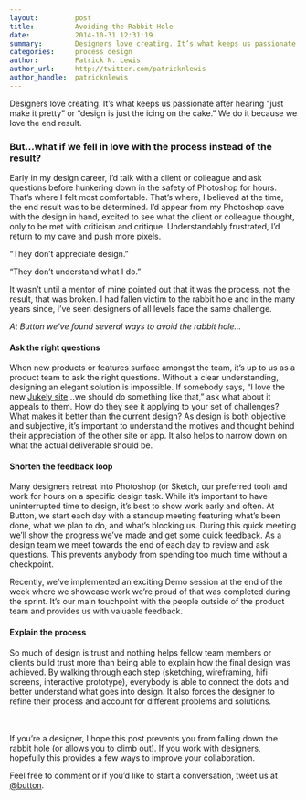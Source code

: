 ```yaml
---
layout:         post
title:          Avoiding the Rabbit Hole
date:           2014-10-31 12:31:19
summary:        Designers love creating. It’s what keeps us passionate after hearing “just make it pretty” or “design is just the icing on the cake.” 
categories:     process design
author:         Patrick N. Lewis
author_url:     http://twitter.com/patricknlewis
author_handle:  patricknlewis
---
```


Designers love creating. It’s what keeps us passionate after hearing “just make it pretty” or “design is just the icing on the cake.” We do it because we love the end result.

### But…what if we fell in love with the process instead of the result?

Early in my design career, I’d talk with a client or colleague and ask questions before hunkering down in the safety of Photoshop for hours. That’s where I felt most comfortable. That’s where, I believed at the time, the end result was to be determined. I’d appear from my Photoshop cave with the design in hand, excited to see what the client or colleague thought, only to be met with criticism and critique. Understandably frustrated, I’d return to my cave and push more pixels.

“They don’t appreciate design.”

“They don’t understand what I do.”

It wasn’t until a mentor of mine pointed out that it was the process, not the result, that was broken. I had fallen victim to the rabbit hole and in the many years since, I’ve seen designers of all levels face the same challenge.

*At Button we've found several ways to avoid the rabbit hole...*

#### Ask the right questions
When new products or features surface amongst the team, it’s up to us as a product team to ask the right questions. Without a clear understanding, designing an elegant solution is impossible. If somebody says, “I love the new <a href="http://www.jukely.com">Jukely site</a>…we should do something like that,” ask what about it appeals to them. How do they see it applying to your set of challenges? What makes it better than the current design? As design is both objective and subjective, it’s important to understand the motives and thought behind their appreciation of the other site or app. It also helps to narrow down on what the actual deliverable should be.

#### Shorten the feedback loop
Many designers retreat into Photoshop (or Sketch, our preferred tool) and work for hours on a specific design task. While it’s important to have uninterrupted time to design, it’s best to show work early and often. At Button, we start each day with a standup meeting featuring what’s been done, what we plan to do, and what’s blocking us. During this quick meeting we’ll show the progress we’ve made and get some quick feedback. As a design team we meet towards the end of each day to review and ask questions. This prevents anybody from spending too much time without a checkpoint.

Recently, we’ve implemented an exciting Demo session at the end of the week where we showcase work we’re proud of that was completed during the sprint. It’s our main touchpoint with the people outside of the product team and provides us with valuable feedback.

#### Explain the process
So much of design is trust and nothing helps fellow team members or clients build trust more than being able to explain how the final design was achieved. By walking through each step (sketching, wireframing, hifi screens, interactive prototype), everybody is able to connect the dots and better understand what goes into design. It also forces the designer to refine their process and account for different problems and solutions.
<br><br><br>


If you’re a designer, I hope this post prevents you from falling down the rabbit hole (or allows you to climb out). If you work with designers, hopefully this provides a few ways to improve your collaboration.

Feel free to comment or if you’d like to start a conversation, tweet us at <a href="http://www.twitter.com/button">@button</a>.
